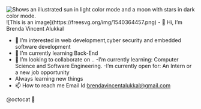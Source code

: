 


<picture>
  <source media="(prefers-color-scheme: dark)" srcset="https://user-images.githubusercontent.com/25423296/163456776-7f95b81a-f1ed-45f7-b7ab-8fa810d529fa.png">
  <source media="(prefers-color-scheme: light)" srcset="https://user-images.githubusercontent.com/25423296/163456779-a8556205-d0a5-45e2-ac17-42d089e3c3f8.png">
  <img alt="Shows an illustrated sun in light color mode and a moon with stars in dark color mode." src="https://user-images.githubusercontent.com/25423296/163456779-a8556205-d0a5-45e2-ac17-42d089e3c3f8.png">
</picture>![This is an image](https://freesvg.org/img/1540364457.png)
- 👋 Hi, I’m Brenda Vincent Alukkal


- 👀 I’m interested in web development,cyber security and embedded software development
- 🌱 I’m currently learning Back-End
- 💞️ I’m looking to collaborate on ..
-I’m currently learning: Computer Science and Software Engineering.
-I’m currently open for: An Intern or a new job opportunity
- Always learning new things
- 📫 How to reach me 
Email Id:brendavincentalukkal@gmail.com

@octocat 📖
